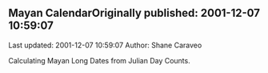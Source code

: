 ## Mayan CalendarOriginally published: 2001-12-07 10:59:07 
Last updated: 2001-12-07 10:59:07 
Author: Shane Caraveo 
 
Calculating Mayan Long Dates from Julian Day Counts.